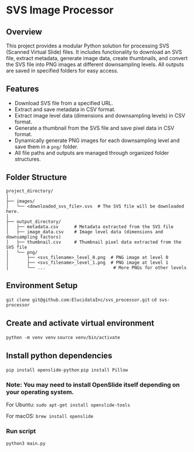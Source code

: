 # SVS Image Processor

## Overview

This project provides a modular Python solution for processing SVS (Scanned Virtual Slide) files. It includes functionality to download an SVS file, extract metadata, generate image data, create thumbnails, and convert the SVS file into PNG images at different downsampling levels. All outputs are saved in specified folders for easy access.

## Features

- Download SVS file from a specified URL.
- Extract and save metadata in CSV format.
- Extract image level data (dimensions and downsampling levels) in CSV format.
- Generate a thumbnail from the SVS file and save pixel data in CSV format.
- Dynamically generate PNG images for each downsampling level and save them in a `png/` folder.
- All file paths and outputs are managed through organized folder structures.

## Folder Structure

```plaintext
project_directory/
│
├── images/
│   └── <downloaded_svs_file>.svs  # The SVS file will be downloaded here.
│
├── output_directory/
│   ├── metadata.csv      # Metadata extracted from the SVS file
│   ├── image_data.csv    # Image level data (dimensions and downsampling factors)
│   ├── thumbnail.csv     # Thumbnail pixel data extracted from the SVS file
│   └── png/
│       ├── <svs_filename>_level_0.png  # PNG image at level 0
│       ├── <svs_filename>_level_1.png  # PNG image at level 1
│       └── ...                          # More PNGs for other levels
```

## Environment Setup

`git clone git@github.com:ElucidataInc/svs_processor.git`
`cd svs-processor`


## Create and activate virtual environment

`python -m venv venv`
`source venv/bin/activate`

## Install python dependencies

`pip install openslide-python`
`pip install Pillow`

### Note: You may need to install OpenSlide itself depending on your operating system. 
For Ubuntu:
`sudo apt-get install openslide-tools`

For macOS:
`brew install openslide`

### Run script

`python3 main.py`
